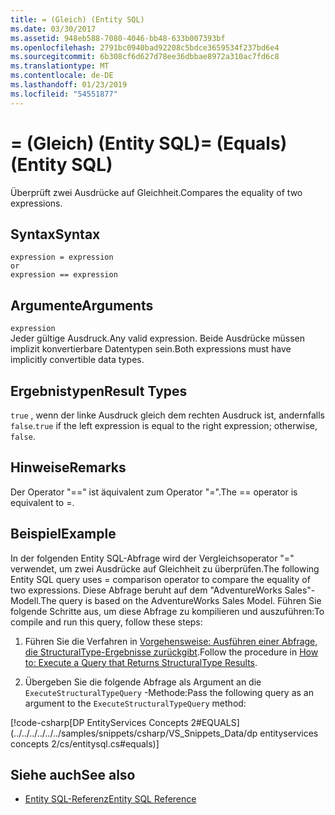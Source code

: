 ```yaml
---
title: = (Gleich) (Entity SQL)
ms.date: 03/30/2017
ms.assetid: 948eb588-7080-4046-bb48-633b007393bf
ms.openlocfilehash: 2791bc0940bad92208c5bdce3659534f237bd6e4
ms.sourcegitcommit: 6b308cf6d627d78ee36dbbae8972a310ac7fd6c8
ms.translationtype: MT
ms.contentlocale: de-DE
ms.lasthandoff: 01/23/2019
ms.locfileid: "54551877"
---
```

# <a name="-equals-entity-sql"></a><span data-ttu-id="1651c-102">= (Gleich) (Entity SQL)</span><span class="sxs-lookup"><span data-stu-id="1651c-102">= (Equals) (Entity SQL)</span></span>
<span data-ttu-id="1651c-103">Überprüft zwei Ausdrücke auf Gleichheit.</span><span class="sxs-lookup"><span data-stu-id="1651c-103">Compares the equality of two expressions.</span></span>  
  
## <a name="syntax"></a><span data-ttu-id="1651c-104">Syntax</span><span class="sxs-lookup"><span data-stu-id="1651c-104">Syntax</span></span>  
  
```  
expression = expression  
or   
expression == expression  
```  
  
## <a name="arguments"></a><span data-ttu-id="1651c-105">Argumente</span><span class="sxs-lookup"><span data-stu-id="1651c-105">Arguments</span></span>  
 `expression`  
 <span data-ttu-id="1651c-106">Jeder gültige Ausdruck.</span><span class="sxs-lookup"><span data-stu-id="1651c-106">Any valid expression.</span></span> <span data-ttu-id="1651c-107">Beide Ausdrücke müssen implizit konvertierbare Datentypen sein.</span><span class="sxs-lookup"><span data-stu-id="1651c-107">Both expressions must have implicitly convertible data types.</span></span>  
  
## <a name="result-types"></a><span data-ttu-id="1651c-108">Ergebnistypen</span><span class="sxs-lookup"><span data-stu-id="1651c-108">Result Types</span></span>  
 <span data-ttu-id="1651c-109">`true` , wenn der linke Ausdruck gleich dem rechten Ausdruck ist, andernfalls `false`.</span><span class="sxs-lookup"><span data-stu-id="1651c-109">`true` if the left expression is equal to the right expression; otherwise, `false`.</span></span>  
  
## <a name="remarks"></a><span data-ttu-id="1651c-110">Hinweise</span><span class="sxs-lookup"><span data-stu-id="1651c-110">Remarks</span></span>  
 <span data-ttu-id="1651c-111">Der Operator "==" ist äquivalent zum Operator "=".</span><span class="sxs-lookup"><span data-stu-id="1651c-111">The == operator is equivalent to =.</span></span>  
  
## <a name="example"></a><span data-ttu-id="1651c-112">Beispiel</span><span class="sxs-lookup"><span data-stu-id="1651c-112">Example</span></span>  
 <span data-ttu-id="1651c-113">In der folgenden Entity SQL-Abfrage wird der Vergleichsoperator "=" verwendet, um zwei Ausdrücke auf Gleichheit zu überprüfen.</span><span class="sxs-lookup"><span data-stu-id="1651c-113">The following Entity SQL query uses = comparison operator to compare the equality of two expressions.</span></span> <span data-ttu-id="1651c-114">Diese Abfrage beruht auf dem "AdventureWorks Sales"-Modell.</span><span class="sxs-lookup"><span data-stu-id="1651c-114">The query is based on the AdventureWorks Sales Model.</span></span> <span data-ttu-id="1651c-115">Führen Sie folgende Schritte aus, um diese Abfrage zu kompilieren und auszuführen:</span><span class="sxs-lookup"><span data-stu-id="1651c-115">To compile and run this query, follow these steps:</span></span>  
  
1.  <span data-ttu-id="1651c-116">Führen Sie die Verfahren in [Vorgehensweise: Ausführen einer Abfrage, die StructuralType-Ergebnisse zurückgibt](../../../../../../docs/framework/data/adonet/ef/how-to-execute-a-query-that-returns-structuraltype-results.md).</span><span class="sxs-lookup"><span data-stu-id="1651c-116">Follow the procedure in [How to: Execute a Query that Returns StructuralType Results](../../../../../../docs/framework/data/adonet/ef/how-to-execute-a-query-that-returns-structuraltype-results.md).</span></span>  
  
2.  <span data-ttu-id="1651c-117">Übergeben Sie die folgende Abfrage als Argument an die `ExecuteStructuralTypeQuery` -Methode:</span><span class="sxs-lookup"><span data-stu-id="1651c-117">Pass the following query as an argument to the `ExecuteStructuralTypeQuery` method:</span></span>  
  
 [!code-csharp[DP EntityServices Concepts 2#EQUALS](../../../../../../samples/snippets/csharp/VS_Snippets_Data/dp entityservices concepts 2/cs/entitysql.cs#equals)]  
  
## <a name="see-also"></a><span data-ttu-id="1651c-118">Siehe auch</span><span class="sxs-lookup"><span data-stu-id="1651c-118">See also</span></span>
- [<span data-ttu-id="1651c-119">Entity SQL-Referenz</span><span class="sxs-lookup"><span data-stu-id="1651c-119">Entity SQL Reference</span></span>](../../../../../../docs/framework/data/adonet/ef/language-reference/entity-sql-reference.md)
